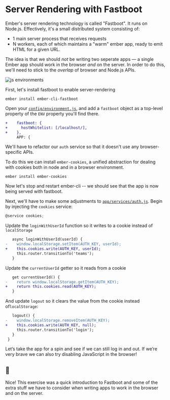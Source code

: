 # Server Rendering with Fastboot

Ember's server rendering technology is called "Fastboot". It runs on Node.js. Effectively, it's a small distributed system consisting of:

- 1 main server process that receives requests
- N workers, each of which maintains a "warm" ember app, ready to emit HTML for a given URL.

The idea is that we should _not_ be writing two seperate apps — a single Ember app should work in the browser *and* on the server. In order to do this, we'll need to stick to the _overlap_ of browser and Node.js APIs.

![js environments](./img/20-server-rendering/js-envs.png)

First, let's install fastboot to enable server-rendering

```
ember install ember-cli-fastboot
```

Open your [`config/environment.js`](../config/environment.js), and add a `fastboot` object as a top-level property of the `ENV` property you'll find there.

```diff
+    fastboot: {
+      hostWhitelist: [/localhost/],
+    },
     APP: {
```

We'll have to refactor our `auth` service so that it doesn't use any browser-specific APIs.

To do this we can install `ember-cookies`, a unified abstraction for dealing with cookies both in node and in a browser environment.

```
ember install ember-cookies
```

Now let's stop and restart ember-cli -- we should see that the app is now being served with fastboot.

Next, we'll have to make some adjustments to [`app/services/auth.js`](../app/services/auth.js). Begin by injecting the `cookies` service:

```ts
@service cookies;
```

Update the `loginWithUserId` function so it writes to a cookie instead of `localStorage`

```diff
   async loginWithUserId(userId) {
-    window.localStorage.setItem(AUTH_KEY, userId);
+    this.cookies.write(AUTH_KEY, userId);
     this.router.transitionTo('teams');
   }
```

Update the `currentUserId` getter so it reads from a cookie

```diff
   get currentUserId() {
-    return window.localStorage.getItem(AUTH_KEY);
+    return this.cookies.read(AUTH_KEY);
   }
```

And update `logout` so it clears the value from the cookie instead of`localStorage`:

```diff
   logout() {
-    window.localStorage.removeItem(AUTH_KEY);
+    this.cookies.write(AUTH_KEY, null);
     this.router.transitionTo('login');
   }
 }
```

Let’s take the app for a spin and see if we can still log in and out. If we’re very brave we can also try disabling JavaScript in the browser!

## 🙌

Nice! This exercise was a quick introduction to Fastboot and some of the extra stuff we have to consider when writing apps to work in the browser and on the server.